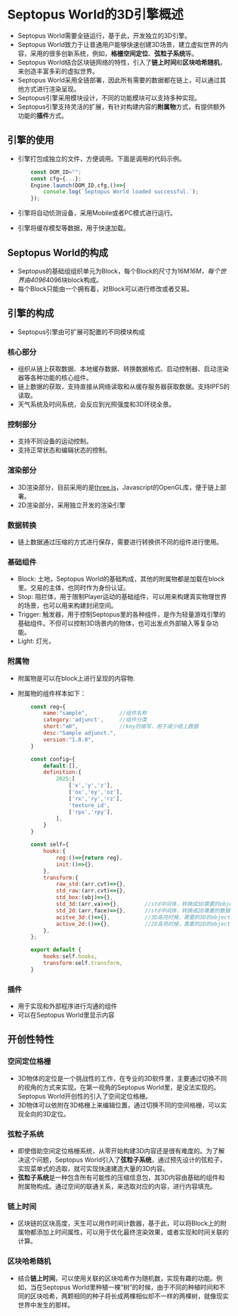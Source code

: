# Septopus World的3D引擎概述

* Septopus World需要全链运行，基于此，开发独立的3D引擎。
* Septopus World致力于让普通用户能够快速创建3D场景，建立虚拟世界的内容，采用的很多创新系统，例如，**格栅空间定位**、**弦粒子系统**等。
* Septopus World结合区块链网络的特性，引入了**链上时间**和**区块哈希随机**，来创造丰富多彩的虚拟世界。
* Septopus World采用全链部署，因此所有需要的数据都在链上，可以通过其他方式进行渲染呈现。
* Septopus引擎采用模块设计，不同的功能模块可以支持多种实现。
* Septopus引擎支持灵活的扩展，有针对构建内容的**附属物**方式，有提供额外功能的**插件**方式。

## 引擎的使用

* 引擎打包成独立的文件，方便调用。下面是调用的代码示例。

    ```Javascript
        const DOM_ID="";
        const cfg={...};
        Engine.launch(DOM_ID,cfg,()=>{
            console.log(`Septopus World loaded successful.`);
        });
    ```

* 引擎将自动侦测设备，采用Mobile或者PC模式进行运行。
* 引擎将缓存模型等数据，用于快速加载。

## Septopus World的构成

* Septopus的基础组组织单元为Block，每个Block的尺寸为16M*16M，每个世界由4096*4096块block构成。
* 每个Block只能由一个拥有着，对Block可以进行修改或者交易。

## 引擎的构成

* Septopus引擎由可扩展可配置的不同模块构成

### 核心部分

* 组织从链上获取数据、本地缓存数据、转换数据格式、启动控制器、启动渲染器等各种功能的核心组件。
* 链上数据的获取，支持直接从网络读取和从缓存服务器获取数据。支持IPFS的读取。
* 天气系统及时间系统，会反应到光照强度和3D环绕全景。

### 控制部分

* 支持不同设备的运动控制。
* 支持正常状态和编辑状态的控制。

### 渲染部分

* 3D渲染部分，目前采用的是[three.js](https://threejs.org/)，Javascript的OpenGL库，便于链上部署。
* 2D渲染部分，采用独立开发的渲染引擎

### 数据转换

* 链上数据通过压缩的方式进行保存，需要进行转换供不同的组件进行使用。

### 基础组件

* Block: 土地，Septopus World的基础构成，其他的附属物都是加载在block里。交易的主体，也同时作为身份认证。
* Stop: 阻拦体，用于限制Player运动的基础组件，可以用来构建真实物理世界的场景，也可以用来构建封闭空间。
* Trigger: 触发器，用于控制Septopus里的各种组件，是作为轻量游戏引擎的基础组件。不但可以控制3D场景内的物体，也可出发点外部输入等复杂功能。
* Light: 灯光，

### 附属物

* 附属物是可以在block上进行呈现的内容物.
* 附属物的组件样本如下：

    ```Javascript
        const reg={
            name:"sample",          //组件名称
            category:'adjunct',     //组件分类
            short:"a0",             //key的缩写，用于减少链上数据
            desc:"Sample adjunct.",
            version:"1.0.0",
        }

        const config={
            default:[],
            definition:{
                2025:[
                    ['x','y','z'],
                    ['ox','oy','oz'],
                    ['rx','ry','rz'],
                    'texture_id',
                    ['rpx','rpy'],
                ],
            }
        }

        const self={
            hooks:{
                reg:()=>{return reg},
                init:()=>{},
            },
            transform:{
                raw_std:(arr,cvt)=>{},
                std_raw:(arr,cvt)=>{},
                std_box:(obj)=>{},
                std_3d:(arr,va)=>{},        //std中间体，转换成3D需要的object
                std_2d:(arr,face)=>{},      //std中间体，转换成2D需要的数据
                acitve_3d:()=>{},           //3D高亮时候，需要的3D的object
                active_2d:()=>{},           //2D高亮时候，需要的2D的object
            },
        };

        export default {
            hooks:self.hooks,
            transform:self.transform,
        }
    ```

### 插件

* 用于实现和外部程序进行沟通的组件
* 可以在Septopus World里显示内容

## 开创性特性

### 空间定位格栅

* 3D物体的定位是一个挑战性的工作，在专业的3D软件里，主要通过切换不同的视角的方式来实现。在第一视角的Septopus World里，是没法实现的。Septopus World开创性的引入了空间定位格栅。
* 3D物体可以依附在3D格栅上来编辑位置，通过切换不同的空间格栅，可以实现全向的3D定位。

### 弦粒子系统

* 即使借助空间定位格栅系统，从零开始构建3D内容还是很有难度的。为了解决这个问题，Septopus World引入了**弦粒子系统**，通过预先设计的弦粒子，实现菜单式的选取，就可实现快速建造大量的3D内容。
* **弦粒子系统**是一种包含所有可能性的压缩信息包，其3D内容由基础的组件和附属物构成。通过空间的联通关系，来选取对应的内容，进行内容填充。

### 链上时间

* 区块链的区块高度，天生可以用作时间计数器，基于此，可以将Block上的附属物都添加上时间属性，可以用于优化最终渲染效果，或者实现和时间关联的计算。

### 区块哈希随机

* 结合**链上时间**，可以使用关联的区块哈希作为随机数，实现有趣的功能。例如，当在Septopus World里种植一棵“树”的时候，由于不同的种植时间和不同的区块哈希，两颗相同的种子将长成两棵相似却不一样的两棵树，就像现实世界中发生的那样。